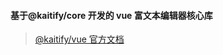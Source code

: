 #### 基于@kaitify/core 开发的 vue 富文本编辑器核心库

> [@kaitify/vue 官方文档](https://www.so-better.cn/docs/kaitify-vue/)
